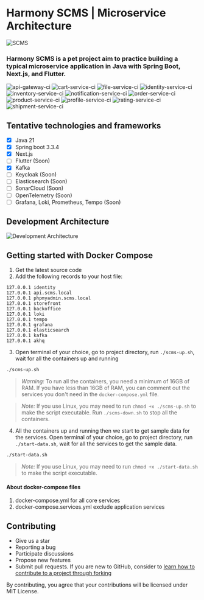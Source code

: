 # Harmony SCMS | Microservice Architecture

![SCMS](https://raw.githubusercontent.com/hiepthanhtran/microservices-scms/main/images/scms.png)

### Harmony SCMS is a pet project aim to practice building a typical microservice application in Java with Spring Boot, Next.js, and Flutter.

![api-gateway-ci](https://github.com/hiepthanhtran/microservices-scms/actions/workflows/gateway-ci.yaml/badge.svg)
![cart-service-ci](https://github.com/hiepthanhtran/microservices-scms/actions/workflows/cart-ci.yaml/badge.svg)
![file-service-ci](https://github.com/hiepthanhtran/microservices-scms/actions/workflows/file-ci.yaml/badge.svg)
![identity-service-ci](https://github.com/hiepthanhtran/microservices-scms/actions/workflows/identity-ci.yaml/badge.svg)
![inventory-service-ci](https://github.com/hiepthanhtran/microservices-scms/actions/workflows/inventory-ci.yaml/badge.svg)
![notification-service-ci](https://github.com/hiepthanhtran/microservices-scms/actions/workflows/notification-ci.yaml/badge.svg)
![order-service-ci](https://github.com/hiepthanhtran/microservices-scms/actions/workflows/order-ci.yaml/badge.svg)
![product-service-ci](https://github.com/hiepthanhtran/microservices-scms/actions/workflows/product-ci.yaml/badge.svg)
![profile-service-ci](https://github.com/hiepthanhtran/microservices-scms/actions/workflows/profile-ci.yaml/badge.svg)
![rating-service-ci](https://github.com/hiepthanhtran/microservices-scms/actions/workflows/rating-ci.yaml/badge.svg)
![shipment-service-ci](https://github.com/hiepthanhtran/microservices-scms/actions/workflows/shipment-ci.yaml/badge.svg)

## Tentative technologies and frameworks

- [x] Java 21
- [x] Spring boot 3.3.4
- [x] Next.js
- [ ] Flutter (Soon)
- [x] Kafka
- [ ] Keycloak (Soon)
- [ ] Elasticsearch (Soon)
- [ ] SonarCloud (Soon)
- [ ] OpenTelemetry (Soon)
- [ ] Grafana, Loki, Prometheus, Tempo (Soon)

## Development Architecture

![Development Architecture](https://raw.githubusercontent.com/hiepthanhtran/microservices-scms/main/images/architecture.png)

## Getting started with Docker Compose

1. Get the latest source code
2. Add the following records to your host file:

```
127.0.0.1 identity
127.0.0.1 api.scms.local
127.0.0.1 phpmyadmin.scms.local
127.0.0.1 storefront
127.0.0.1 backoffice
127.0.0.1 loki
127.0.0.1 tempo
127.0.0.1 grafana
127.0.0.1 elasticsearch
127.0.0.1 kafka
127.0.0.1 akhq
```

3. Open terminal of your choice, go to project directory, run `./scms-up.sh`, wait for all the containers up and running

```bash
./scms-up.sh
```

> *_Warning:_* To run all the containers, you need a minimum of 16GB of RAM. If you have less than 16GB of RAM, you can comment out the services you don't need
> in the `docker-compose.yml` file.

> *_Note:_* If you use Linux, you may need to run `chmod +x ./scms-up.sh` to make the script executable. Run `./scms-down.sh` to stop all the containers.

4. All the containers up and running then we start to get sample data for the services. Open terminal of your choice, go to project directory,
   run `./start-data.sh`, wait for all the services to get the sample data.

```bash
./start-data.sh
```

> *_Note:_* If you use Linux, you may need to run `chmod +x ./start-data.sh` to make the script executable.

#### About docker-compose files

1. docker-compose.yml for all core services
2. docker-compose.services.yml exclude application services

[//]: # (2. docker-compose.services.yml for search service)

[//]: # (3. docker-compose.o11y.yml for observability services)

## Contributing

- Give us a star
- Reporting a bug
- Participate discussions
- Propose new features
- Submit pull requests. If you are new to GitHub, consider
  to [learn how to contribute to a project through forking](https://docs.github.com/en/get-started/quickstart/contributing-to-projects)

By contributing, you agree that your contributions will be licensed under MIT License.
